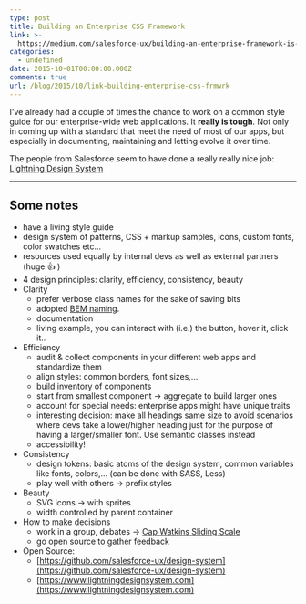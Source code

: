 ```yaml
---
type: post
title: Building an Enterprise CSS Framework
link: >-
  https://medium.com/salesforce-ux/building-an-enterprise-framework-is-hard-1e8d8b33e082
categories:
  - undefined
date: 2015-10-01T00:00:00.000Z
comments: true
url: /blog/2015/10/link-building-enterprise-css-frmwrk
---
```

I've already had a couple of times the chance to work on a common style guide for our enterprise-wide web applications. It **really is tough**. Not only in coming up with a standard that meet the need of most of our apps, but especially in documenting, maintaining and letting evolve it over time.

The people from Salesforce seem to have done a really really nice job: [Lightning Design System](https://www.lightningdesignsystem.com/)

---

## Some notes

- have a living style guide
- design system of patterns, CSS + markup samples, icons, custom fonts, color swatches etc...
- resources used equally by internal devs as well as external partners (huge :thumbsup: )
- 4 design principles: clarity, efficiency, consistency, beauty
- Clarity
  - prefer verbose class names for the sake of saving bits
  - adopted [BEM naming](https://css-tricks.com/bem-101/).
  - documentation
  - living example, you can interact with (i.e.) the button, hover it, click it..
- Efficiency
  - audit & collect components in your different web apps and standardize them
  - align styles: common borders, font sizes,...
  - build inventory of components
  - start from smallest component -> aggregate to build larger ones
  - account for special needs: enterprise apps might have unique traits
  - interesting decision: make all headings same size to avoid scenarios where devs take a lower/higher heading just for the purpose of having a larger/smaller font. Use semantic classes instead
  - accessibility!
- Consistency
  - design tokens: basic atoms of the design system, common variables like fonts, colors,... (can be done with SASS, Less)
  - play well with others -> prefix styles
- Beauty
  - SVG icons -> with sprites
  - width controlled by parent container
- How to make decisions
  - work in a group, debates -> [Cap Watkins Sliding Scale](http://blog.capwatkins.com/the-sliding-scale-of-giving-a-fuck)
  - go open source to gather feedback
- Open Source:
  - [https://github.com/salesforce-ux/design-system](https://github.com/salesforce-ux/design-system)
  - [https://www.lightningdesignsystem.com](https://www.lightningdesignsystem.com)
